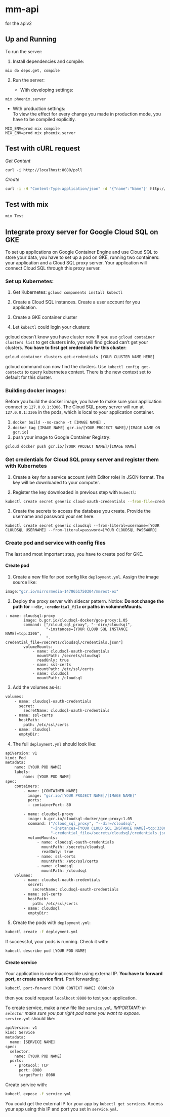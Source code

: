# mm-api
for the apiv2

## Up and Running

To run the server:

1. Install dependencies and compile: 
  ```
  mix do deps.get, compile 
  ```
2. Run the server:  

   * With developing settings:  

  ```
  mix phoenix.server
  ```  

   * With production settings:  
      To view the effect for every change you made in production mode, you have to be compiled explicitly.  
 

  ```
  MIX_ENV=prod mix compile
  MIX_ENV=prod mix phoenix.server
  ```

## Test with cURL request

*Get Content*
  ```
  curl -i http://localhost:8080/poll
  ```

*Create*
  ```bash
  curl -i -H "Content-Type:application/json" -d '{"name":"Name"}' http://localhost:8080/poll"
  ``` 
## Test with mix

  ```bash
  mix Test
  ```

## Integrate proxy server for Google Cloud SQL on GKE

To set up applications on Google Container Engine and use Cloud SQL to store your data, you have to set up a pod on GKE, running two containers: your application and a Cloud SQL proxy server. Your application will connect Cloud SQL through this proxy server.

### Set up Kubernetes:
1. Get Kubernetes: `gcloud components install kubectl`

2. Create a Cloud SQL instances. Create a user account for you application.

3. Create a GKE container cluster

4. Let `kubectl` could login your clusters:
	
  gcloud doesn’t know you have cluster now. If you use `gcloud container clusters list` to get clusters info, you will find gcloud can’t get your clusters. **You have to first get credentials for this cluster**:

  ```bash
  gcloud container clusters get-credentials [YOUR CLUSTER NAME HERE]
  ```

  gcloud command can now find the clusters. Use `kubectl config get-contexts` to query kubernetes context. There is the new context set to default for this cluster.

### Building docker images:

Before you build the docker image, you have to make sure your application connect to `127.0.0.1:3306`. The Cloud SQL proxy server will run at `127.0.0.1:3306` in the pods, which is local to your application container. 

1. `docker build --no-cache -t [IMAGE NAME] .`
2. `docker tag [IMAGE NAME] gcr.io/[YOUR PROJECT NAME]/[IMAGE NAME ON gcr.io]`
3. push your image to Google Container Registry:

  ```bash
  gcloud docker push gcr.io/[YOUR PROJECT NAME]/[IMAGE NAME]
  ```

### Get credentials for Cloud SQL proxy server and register them with Kubernetes
1. Create a key for a service account (with Editor role) in JSON format. The key will be downloaded to your computer.

2. Register the key downloaded in previous step with `kubectl`:

  ```bash
  kubectl create secret generic cloud-oauth-credentials --from-file=credentials.json=[YOUR KEYFILE PATH]
  ```

3. Create the secrets to access the database you create. Provide the username and password your set here:

  ```basg
  kubectl create secret generic cloudsql --from-literal=username=[YOUR CLOUDSQL USERNAME] --from-literal=password=[YOUR CLOUDSQL PASSWORD]
  ```

### Create pod and service with config files
The last and most important step, you have to create pod for GKE.

#### Create pod
1. Create a new file for pod config like `deployment.yml`. Assign the image source like:
  
  ```bash
  image:"gcr.io/mirrormedia-1470651750304/mmrest-ex"
  ```

2. Deploy the proxy server with sidecar pattern. Notice: **Do not change the path for `--dir`, `-credential_file` or paths in volumneMounts.**
  
  ```
  - name: cloudsql-proxy
          image: b.gcr.io/cloudsql-docker/gce-proxy:1.05
          command: ["/cloud_sql_proxy", "--dir=/cloudsql",
                    "-instances=[YOUR CLOUD SQL INSTANCE NAME]=tcp:3306",
                    "-credential_file=/secrets/cloudsql/credentials.json"]
          volumeMounts:
              - name: cloudsql-oauth-credentials
                mountPath: /secrets/cloudsql
                readOnly: true
              - name: ssl-certs
                mountPath: /etc/ssl/certs
              - name: cloudsql
                mountPath: /cloudsql
  ```

3. Add the volumes as-is:

  ```bash
  volumes:
      - name: cloudsql-oauth-credentials
        secret:
          secretName: cloudsql-oauth-credentials
      - name: ssl-certs
        hostPath:
          path: /etc/ssl/certs
      - name: cloudsql
        emptyDir:
  ```

4. The full `deployment.yml` should look like:
  ```bash
  apiVersion: v1
  kind: Pod
  metadata:
      name: [YOUR POD NAME]
      labels:
          name: [YOUR POD NAME]
  spec:
      containers:
          - name: [CONTAINER NAME]
            image: "gcr.io/[YOUR PROJECT NAME]/[IMAGE NAME]"
            ports:
            - containerPort: 80

          - name: cloudsql-proxy
            image: b.gcr.io/cloudsql-docker/gce-proxy:1.05
            command: ["/cloud_sql_proxy", "--dir=/cloudsql",
                      "-instances=[YOUR CLOUD SQL INSTANCE NAME]=tcp:3306",
                      "-credential_file=/secrets/cloudsql/credentials.json"]
            volumeMounts:
                - name: cloudsql-oauth-credentials
                  mountPath: /secrets/cloudsql
                  readOnly: true
                - name: ssl-certs
                  mountPath: /etc/ssl/certs
                - name: cloudsql
                  mountPath: /cloudsql
      volumes:
          - name: cloudsql-oauth-credentials
            secret:
              secretName: cloudsql-oauth-credentials
          - name: ssl-certs
            hostPath:
              path: /etc/ssl/certs
          - name: cloudsql
            emptyDir:
  ```

5. Create the pods with `deployment.yml`:

  ```bash 
  kubectl create -f deployment.yml
  ```

If successful, your pods is running. Check it with:
  
  ```bash
  kubectl describe pod [YOUR POD NAME]
  ```

#### Create service

Your application is now inaccessible using external IP. **You have to forward port, or create service first.** Port forwarding:
  ```bash
  kubectl port-forward [YOUR CONTEXT NAME] 8080:80
  ```
then you could request `localhost:8080` to test your application.

To create service, make a new file like `service.yml`. *IMPORTANT: in `selector` make sure you put right pod name you want to expose.* `service.yml` should like:

  ```bash
  apiVersion: v1
  kind: Service
  metadata:
    name: [SERVICE NAME]
  spec:
    selector:
      name: [YOUR POD NAME]
    ports:
      - protocol: TCP
        port: 8080
        targetPort: 8080
  ```

Create service with:
  ```bash
  kubectl expose -f service.yml
  ```
You could get the external IP for your app by `kubectl get services`. Access your app using this IP and port you set in `service.yml`.

